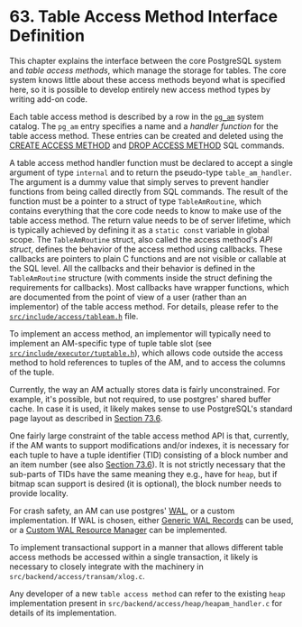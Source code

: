 # 63. Table Access Method Interface Definition

This chapter explains the interface between the core PostgreSQL system and _table access methods_, which manage the storage for tables. The core system knows little about these access methods beyond what is specified here, so it is possible to develop entirely new access method types by writing add-on code.

Each table access method is described by a row in the [`pg_am`](https://www.postgresql.org/docs/current/catalog-pg-am.html) system catalog. The `pg_am` entry specifies a name and a _handler function_ for the table access method. These entries can be created and deleted using the [CREATE ACCESS METHOD](https://www.postgresql.org/docs/current/sql-create-access-method.html) and [DROP ACCESS METHOD](https://www.postgresql.org/docs/current/sql-drop-access-method.html) SQL commands.

A table access method handler function must be declared to accept a single argument of type `internal` and to return the pseudo-type `table_am_handler`. The argument is a dummy value that simply serves to prevent handler functions from being called directly from SQL commands. The result of the function must be a pointer to a struct of type `TableAmRoutine`, which contains everything that the core code needs to know to make use of the table access method. The return value needs to be of server lifetime, which is typically achieved by defining it as a `static const` variable in global scope. The `TableAmRoutine` struct, also called the access method's _API struct_, defines the behavior of the access method using callbacks. These callbacks are pointers to plain C functions and are not visible or callable at the SQL level. All the callbacks and their behavior is defined in the `TableAmRoutine` structure (with comments inside the struct defining the requirements for callbacks). Most callbacks have wrapper functions, which are documented from the point of view of a user (rather than an implementor) of the table access method. For details, please refer to the [`src/include/access/tableam.h`](https://git.postgresql.org/gitweb/?p=postgresql.git;a=blob;f=src/include/access/tableam.h;hb=HEAD) file.

To implement an access method, an implementor will typically need to implement an AM-specific type of tuple table slot (see [`src/include/executor/tuptable.h`](https://git.postgresql.org/gitweb/?p=postgresql.git;a=blob;f=src/include/executor/tuptable.h;hb=HEAD)), which allows code outside the access method to hold references to tuples of the AM, and to access the columns of the tuple.

Currently, the way an AM actually stores data is fairly unconstrained. For example, it's possible, but not required, to use postgres' shared buffer cache. In case it is used, it likely makes sense to use PostgreSQL's standard page layout as described in [Section 73.6](https://www.postgresql.org/docs/current/storage-page-layout.html).

One fairly large constraint of the table access method API is that, currently, if the AM wants to support modifications and/or indexes, it is necessary for each tuple to have a tuple identifier (TID) consisting of a block number and an item number (see also [Section 73.6](https://www.postgresql.org/docs/current/storage-page-layout.html)). It is not strictly necessary that the sub-parts of TIDs have the same meaning they e.g., have for `heap`, but if bitmap scan support is desired (it is optional), the block number needs to provide locality.

For crash safety, an AM can use postgres' [WAL](https://www.postgresql.org/docs/current/wal.html), or a custom implementation. If WAL is chosen, either [Generic WAL Records](https://www.postgresql.org/docs/current/generic-wal.html) can be used, or a [Custom WAL Resource Manager](https://www.postgresql.org/docs/current/custom-rmgr.html) can be implemented.

To implement transactional support in a manner that allows different table access methods be accessed within a single transaction, it likely is necessary to closely integrate with the machinery in `src/backend/access/transam/xlog.c`.

Any developer of a new `table access method` can refer to the existing `heap` implementation present in `src/backend/access/heap/heapam_handler.c` for details of its implementation.

